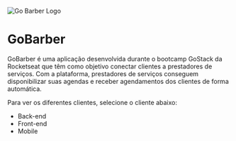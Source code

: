 ![Go Barber Logo]('assets/logo.svg' "GoBarber Logo")

# GoBarber
GoBarber é uma aplicação desenvolvida durante o bootcamp GoStack da Rocketseat que têm como objetivo conectar clientes a prestadores de serviços.
Com a plataforma, prestadores de serviços conseguem disponibilizar suas agendas e receber agendamentos dos clientes de forma automática. 

Para ver os diferentes clientes, selecione o cliente abaixo:

* Back-end
* Front-end
* Mobile